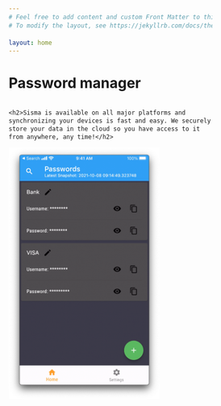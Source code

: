 ```yaml
---
# Feel free to add content and custom Front Matter to this file.
# To modify the layout, see https://jekyllrb.com/docs/themes/#overriding-theme-defaults

layout: home
---
```



<html>

<head>
<meta name="viewport" content="width=device-width, initial-scale=1">
<style>
* {
  box-sizing: border-box;
}

/* Create two equal columns that floats next to each other */
.column {
  float: left;
  width: 50%;
  padding: 10px;
  /*height: 300px;  Should be removed. Only for demonstration */
}

/* Clear floats after the columns */
.row:after {
  content: "";
  display: table;
  clear: both;
}
</style>
</head>

  <body>
    <h1>Password manager</h1>


<div class="row">
  <div class="column">
  	
    <h2>Sisma is available on all major platforms and synchronizing your devices is fast and easy. We securely store your data in the cloud so you have access to it from anywhere, any time!</h2>
  </div>
  <div class="column">
  	    <img src="images/sisma-ss.png " alt="Sisma" style="width:300px;height:500px;">
  </div>
</div>


  </body>
</html>


